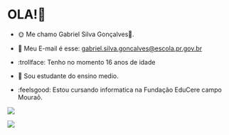 # OLA!:wave:
- :sun_with_face: Me chamo Gabriel Silva Gonçalves:crescent_moon:.

- :calling: Meu E-mail é esse: gabriel.silva.goncalves@escola.pr.gov.br

- :trollface: Tenho no momento 16 anos de idade

- :orange_book: Sou estudante do ensino medio.

- :feelsgood: Estou cursando informatica na Fundação EduCere campo Mouraõ.

![](https://img.shields.io/badge/Scratch-4D97FF?style=for-the-badge&logo=Scratch&logoColor=white)

![](https://img.shields.io/badge/JavaScript-323330?style=for-the-badge&logo=javascript&logoColor=F7DF1E)
